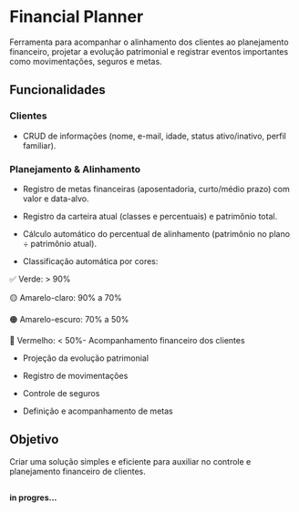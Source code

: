 # Financial Planner

Ferramenta para acompanhar o alinhamento dos clientes ao planejamento financeiro, projetar a evolução patrimonial e registrar eventos importantes como movimentações, seguros e metas.

## Funcionalidades

### Clientes

- CRUD de informações (nome, e-mail, idade, status ativo/inativo, perfil familiar).

### Planejamento & Alinhamento

- Registro de metas financeiras (aposentadoria, curto/médio prazo) com valor e data-alvo.

- Registro da carteira atual (classes e percentuais) e patrimônio total.

- Cálculo automático do percentual de alinhamento (patrimônio no plano ÷ patrimônio atual).

- Classificação automática por cores:

✅ Verde: > 90%

🟡 Amarelo-claro: 90% a 70%

🟠 Amarelo-escuro: 70% a 50%

🔴 Vermelho: < 50%- Acompanhamento financeiro dos clientes

- Projeção da evolução patrimonial

- Registro de movimentações

- Controle de seguros

- Definição e acompanhamento de metas

## Objetivo

Criar uma solução simples e eficiente para auxiliar no controle e planejamento financeiro de clientes.

##

#### in progres...
